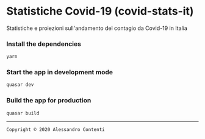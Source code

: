 # Statistiche Covid-19 (covid-stats-it)

Statistiche e proiezioni sull'andamento del contagio da Covid-19 in Italia

### Install the dependencies
```bash
yarn
```

### Start the app in development mode
```bash
quasar dev
```


### Build the app for production
```bash
quasar build
```
---
    Copyright © 2020 Alessandro Contenti
